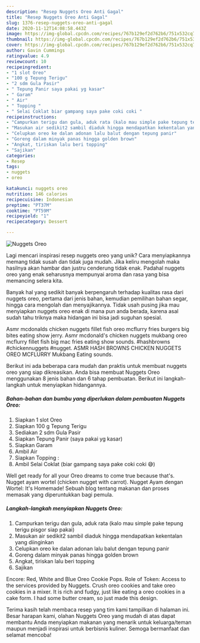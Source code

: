 ```yaml
---
description: "Resep Nuggets Oreo Anti Gagal"
title: "Resep Nuggets Oreo Anti Gagal"
slug: 1376-resep-nuggets-oreo-anti-gagal
date: 2020-11-12T14:08:58.443Z
image: https://img-global.cpcdn.com/recipes/767b129ef2d762b6/751x532cq70/nuggets-oreo-foto-resep-utama.jpg
thumbnail: https://img-global.cpcdn.com/recipes/767b129ef2d762b6/751x532cq70/nuggets-oreo-foto-resep-utama.jpg
cover: https://img-global.cpcdn.com/recipes/767b129ef2d762b6/751x532cq70/nuggets-oreo-foto-resep-utama.jpg
author: Gavin Cummings
ratingvalue: 4.9
reviewcount: 10
recipeingredient:
- "1 slot Oreo"
- "100 g Tepung Terigu"
- "2 sdm Gula Pasir"
- " Tepung Panir saya pakai yg kasar"
- " Garam"
- " Air"
- " Topping "
- " Selai Coklat biar gampang saya pake coki coki "
recipeinstructions:
- "Campurkan terigu dan gula, aduk rata (kalo mau simple pake tepung terigu pisgor siap pakai)"
- "Masukan air sedikit2 sambil diaduk hingga mendapatkan kekentalan yang diinginkan"
- "Celupkan oreo ke dalan adonan lalu balut dengan tepung panir"
- "Goreng dalam minyak panas hingga golden brown"
- "Angkat, tiriskan lalu beri topping"
- "Sajikan"
categories:
- Resep
tags:
- nuggets
- oreo

katakunci: nuggets oreo 
nutrition: 146 calories
recipecuisine: Indonesian
preptime: "PT37M"
cooktime: "PT59M"
recipeyield: "1"
recipecategory: Dessert

---
```



![Nuggets Oreo](https://img-global.cpcdn.com/recipes/767b129ef2d762b6/751x532cq70/nuggets-oreo-foto-resep-utama.jpg)

Lagi mencari inspirasi resep nuggets oreo yang unik? Cara menyiapkannya memang tidak susah dan tidak juga mudah. Jika keliru mengolah maka hasilnya akan hambar dan justru cenderung tidak enak. Padahal nuggets oreo yang enak seharusnya mempunyai aroma dan rasa yang bisa memancing selera kita.

Banyak hal yang sedikit banyak berpengaruh terhadap kualitas rasa dari nuggets oreo, pertama dari jenis bahan, kemudian pemilihan bahan segar, hingga cara mengolah dan menyajikannya. Tidak usah pusing jika mau menyiapkan nuggets oreo enak di mana pun anda berada, karena asal sudah tahu triknya maka hidangan ini bisa jadi suguhan spesial.

Asmr mcdonalds chicken nuggets fillet fish oreo mcflurry fries burgers big bites eating show jerry. Asmr mcdonald&#39;s chicken nuggets mukbang oreo mcflurry fillet fish big mac fries eating show sounds. #hashbrowns #chickennuggets #nugget. ASMR HASH BROWNS CHICKEN NUGGETS OREO MCFLURRY Mukbang Eating sounds.


Berikut ini ada beberapa cara mudah dan praktis untuk membuat nuggets oreo yang siap dikreasikan. Anda bisa membuat Nuggets Oreo menggunakan 8 jenis bahan dan 6 tahap pembuatan. Berikut ini langkah-langkah untuk menyiapkan hidangannya.

<!--inarticleads1-->

##### Bahan-bahan dan bumbu yang diperlukan dalam pembuatan Nuggets Oreo:

1. Siapkan 1 slot Oreo
1. Siapkan 100 g Tepung Terigu
1. Sediakan 2 sdm Gula Pasir
1. Siapkan  Tepung Panir (saya pakai yg kasar)
1. Siapkan  Garam
1. Ambil  Air
1. Siapkan  Topping :
1. Ambil  Selai Coklat (biar gampang saya pake coki coki 😅)


Well get ready for all your Oreo dreams to come true because that&#39;s. Nugget ayam wortel (chicken nugget with carrot). Nugget Ayam dengan Wortel: It&#39;s Homemade! Sebuah blog tentang makanan dan proses memasak yang diperuntukkan bagi pemula. 

<!--inarticleads2-->

##### Langkah-langkah menyiapkan Nuggets Oreo:

1. Campurkan terigu dan gula, aduk rata (kalo mau simple pake tepung terigu pisgor siap pakai)
1. Masukan air sedikit2 sambil diaduk hingga mendapatkan kekentalan yang diinginkan
1. Celupkan oreo ke dalan adonan lalu balut dengan tepung panir
1. Goreng dalam minyak panas hingga golden brown
1. Angkat, tiriskan lalu beri topping
1. Sajikan


Encore: Red, White and Blue Oreo Cookie Pops. Role of Token: Access to the services provided by Nuggets. Crush oreo cookies and take oreo cookies in a mixer. It is rich and fudgy, just like eating a oreo cookies in a cake form. I had some butter cream, so just made this design. 

Terima kasih telah membaca resep yang tim kami tampilkan di halaman ini. Besar harapan kami, olahan Nuggets Oreo yang mudah di atas dapat membantu Anda menyiapkan makanan yang menarik untuk keluarga/teman maupun menjadi inspirasi untuk berbisnis kuliner. Semoga bermanfaat dan selamat mencoba!
